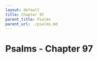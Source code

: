 ```yaml
---
layout: default
title: Chapter 97
parent_title: Psalms
parent_url: ./psalms.md
---
```


# Psalms - Chapter 97
